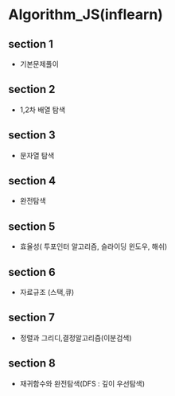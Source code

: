 # Algorithm_JS(inflearn)



## section 1
- 기본문제풀이


## section 2 
- 1,2차 배열 탐색


## section 3 
- 문자열 탐색

## section 4
- 완전탐색

## section 5
- 효율성( 투포인터 알고리즘, 슬라이딩 윈도우, 해쉬)

## section 6 
- 자료규조 (스택,큐)

## section 7
- 정렬과 그리디,결정알고리즘(이분검색)

## section 8 
- 재귀함수와 완전탐색(DFS : 깊이 우선탐색)
